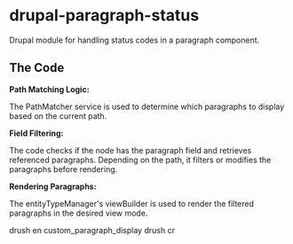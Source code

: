 # drupal-paragraph-status

Drupal module for handling status codes in a paragraph component.

## The Code

**Path Matching Logic:**

The PathMatcher service is used to determine which paragraphs to display based on the current path.

**Field Filtering:**

The code checks if the node has the paragraph field and retrieves referenced paragraphs.
Depending on the path, it filters or modifies the paragraphs before rendering.

**Rendering Paragraphs:**

The entityTypeManager's viewBuilder is used to render the filtered paragraphs in the desired view mode.


drush en custom_paragraph_display
drush cr
